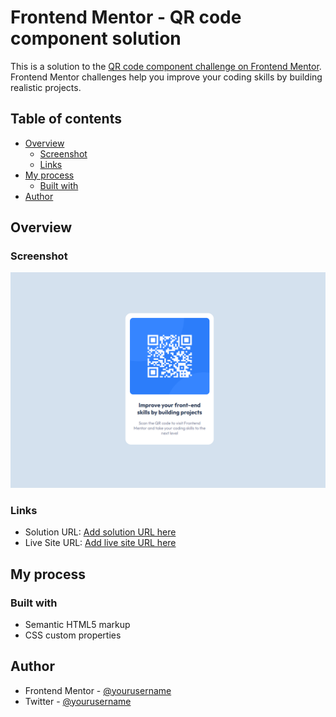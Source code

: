 # Frontend Mentor - QR code component solution

This is a solution to the [QR code component challenge on Frontend Mentor](https://www.frontendmentor.io/challenges/qr-code-component-iux_sIO_H). Frontend Mentor challenges help you improve your coding skills by building realistic projects. 

## Table of contents

- [Overview](#overview)
  - [Screenshot](#screenshot)
  - [Links](#links)
- [My process](#my-process)
  - [Built with](#built-with)
- [Author](#author)

## Overview

### Screenshot

![Capture of the page](image.png)

### Links

- Solution URL: [Add solution URL here](https://github.com/NotMazkDev/QR-FrontendMentor-Challenge)
- Live Site URL: [Add live site URL here](https://qr-fontendmentos-page.netlify.app/)

## My process

### Built with

- Semantic HTML5 markup
- CSS custom properties

## Author

- Frontend Mentor - [@yourusername](https://www.frontendmentor.io/profile/yourusername)
- Twitter - [@yourusername](https://www.twitter.com/yourusername)

